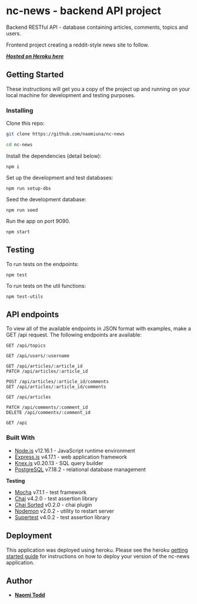 # nc-news - backend API project

Backend RESTful API - database containing articles, comments, topics and users.

Frontend project creating a reddit-style news site to follow.

**[*Hosted on Heroku here*](https://nt-nc-news.herokuapp.com/api)**

## Getting Started

These instructions will get you a copy of the project up and running on your local machine for development and testing purposes.

### Installing

Clone this repo:

```bash
git clone https://github.com/naomiuna/nc-news

cd nc-news
```

Install the dependencies (detail below):

```
npm i
```

Set up the development and test databases:

```
npm run setup-dbs
```

Seed the development database:

```
npm run seed
```

Run the app on port 9090.

```
npm start
```

## Testing

To run tests on the endpoints:

```
npm test
```

To run tests on the util functions:

```
npm test-utils
```

## API endpoints

To view all of the available endpoints in JSON format with examples, make a GET /api request.
The following endpoints are available:

```http
GET /api/topics

GET /api/users/:username

GET /api/articles/:article_id
PATCH /api/articles/:article_id

POST /api/articles/:article_id/comments
GET /api/articles/:article_id/comments

GET /api/articles

PATCH /api/comments/:comment_id
DELETE /api/comments/:comment_id

GET /api
```

### Built With

* [Node.js](https://nodejs.org/en/) v12.16.1 - JavaScript runtime environment
* [Express.js](https://expressjs.com/) v4.17.1 - web application framework
* [Knex.js](https://knexjs.org/) v0.20.13 - SQL query builder
* [PostgreSQL](https://www.postgresql.org/) v7.18.2 - relational database management

**Testing**
* [Mocha](https://mochajs.org/) v7.1.1 - test framework
* [Chai](https://www.chaijs.com/) v4.2.0 - test assertion library
* [Chai Sorted](https://www.npmjs.com/package/chai-sorted) v0.2.0 - chai plugin
* [Nodemon](https://nodemon.io/) v2.0.2 - utility to restart server
* [Supertest](https://www.npmjs.com/package/supertest) v4.0.2 - test assertion library

## Deployment

This application was deployed using heroku. Please see the heroku [getting started guide](https://devcenter.heroku.com/start) for instructions on how to deploy your version of the nc-news application.

## Author

* **[Naomi Todd](https://github.com/naomiuna)**
